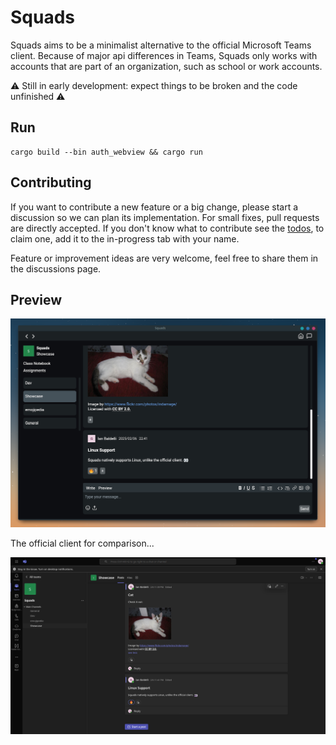 # Squads
Squads aims to be a minimalist alternative to the official Microsoft Teams client.
Because of major api differences in Teams, Squads only works with accounts that are part of an organization, such as school or work accounts.

⚠️ Still in early development: expect things to be broken and the code unfinished ⚠️

## Run
```
cargo build --bin auth_webview && cargo run
```

## Contributing
If you want to contribute a new feature or a big change, please start a discussion so we can plan its implementation. For small fixes, pull requests are directly accepted. If you don't know what to contribute see the [todos](https://github.com/IanTerzo/Squads/blob/master/TODO.md), to claim one, add it to the in-progress tab with your name.

Feature or improvement ideas are very welcome, feel free to share them in the discussions page.

## Preview


![squads](https://github.com/IanTerzo/Squads/blob/master/images/preview3.png?raw=true)

The official client for comparison...

![squads](https://github.com/IanTerzo/Squads/blob/master/images/teams_preview2.png?raw=true)
